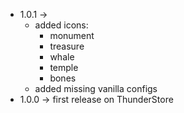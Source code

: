 * 1.0.1 ->
  * added icons:
    * monument
    * treasure
    * whale
    * temple 
    * bones
  * added missing vanilla configs
* 1.0.0 -> first release on ThunderStore
